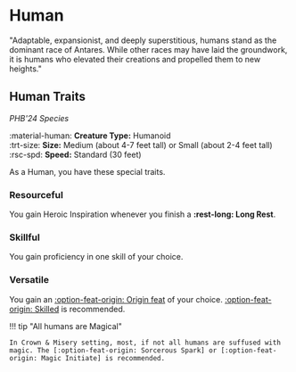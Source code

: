 # Human

"Adaptable, expansionist, and deeply superstitious, humans stand as the dominant race of Antares. While other races may have laid the groundwork, it is humans who elevated their creations and propelled them to new heights."

## Human Traits

*PHB'24 Species*

:material-human: **Creature Type:** Humanoid  
:trt-size: **Size:** Medium (about 4-7 feet tall) or Small (about 2-4 feet tall)  
:rsc-spd: **Speed:** Standard (30 feet)

As a Human, you have these special traits.

### Resourceful

You gain Heroic Inspiration whenever you finish a **:rest-long: Long Rest**.

### Skillful

You gain proficiency in one skill of your choice.

### Versatile

You gain an [:option-feat-origin: Origin feat](../../../option/feat/feat-origin/index.md) of your choice. [:option-feat-origin: Skilled] is recommended.

!!! tip "All humans are Magical"

    In Crown & Misery setting, most, if not all humans are suffused with magic. The [:option-feat-origin: Sorcerous Spark] or [:option-feat-origin: Magic Initiate] is recommended.

[:option-feat-origin: Skilled]: ../../../option/feat/feat-origin/phb24.md#skilled
[:option-feat-origin: Sorcerous Spark]: ../../../option/feat/feat-origin/hb#sorcerous-spark
[:option-feat-origin: Magic Initiate]: ../../../option/feat/feat-origin/phb24.md#magic-initiate